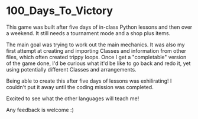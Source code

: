 # 100_Days_To_Victory

This game was built after five days of in-class Python lessons and then over a weekend. 
It still needs a tournament mode and a shop plus items.

The main goal was trying to work out the main mechanics. It was also my first attempt at creating and importing Classes and information from other files, which often created trippy loops. Once I get a "completable" version of the game done, I'd be curious what it'd be like to go back and redo it, yet using potentially different Classes and arrangements. 

Being able to create this after five days of lessons was exhilirating! I couldn't put it away until the coding mission was completed.

Excited to see what the other languages will teach me!

Any feedback is welcome :)

